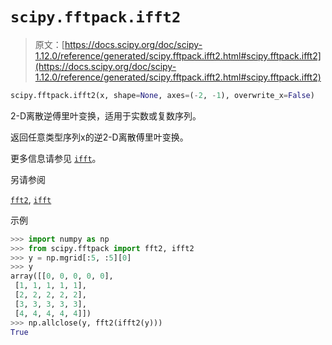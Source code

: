 # `scipy.fftpack.ifft2`

> 原文：[https://docs.scipy.org/doc/scipy-1.12.0/reference/generated/scipy.fftpack.ifft2.html#scipy.fftpack.ifft2](https://docs.scipy.org/doc/scipy-1.12.0/reference/generated/scipy.fftpack.ifft2.html#scipy.fftpack.ifft2)

```py
scipy.fftpack.ifft2(x, shape=None, axes=(-2, -1), overwrite_x=False)
```

2-D离散逆傅里叶变换，适用于实数或复数序列。

返回任意类型序列x的逆2-D离散傅里叶变换。

更多信息请参见 [`ifft`](https://docs.scipy.org/doc/scipy-1.12.0/reference/generated/scipy.fftpack.ifft.html#scipy.fftpack.ifft "scipy.fftpack.ifft")。

另请参阅

[`fft2`](https://docs.scipy.org/doc/scipy-1.12.0/reference/generated/scipy.fftpack.fft2.html#scipy.fftpack.fft2 "scipy.fftpack.fft2"), [`ifft`](https://docs.scipy.org/doc/scipy-1.12.0/reference/generated/scipy.fftpack.ifft.html#scipy.fftpack.ifft "scipy.fftpack.ifft")

示例

```py
>>> import numpy as np
>>> from scipy.fftpack import fft2, ifft2
>>> y = np.mgrid[:5, :5][0]
>>> y
array([[0, 0, 0, 0, 0],
 [1, 1, 1, 1, 1],
 [2, 2, 2, 2, 2],
 [3, 3, 3, 3, 3],
 [4, 4, 4, 4, 4]])
>>> np.allclose(y, fft2(ifft2(y)))
True 
```
